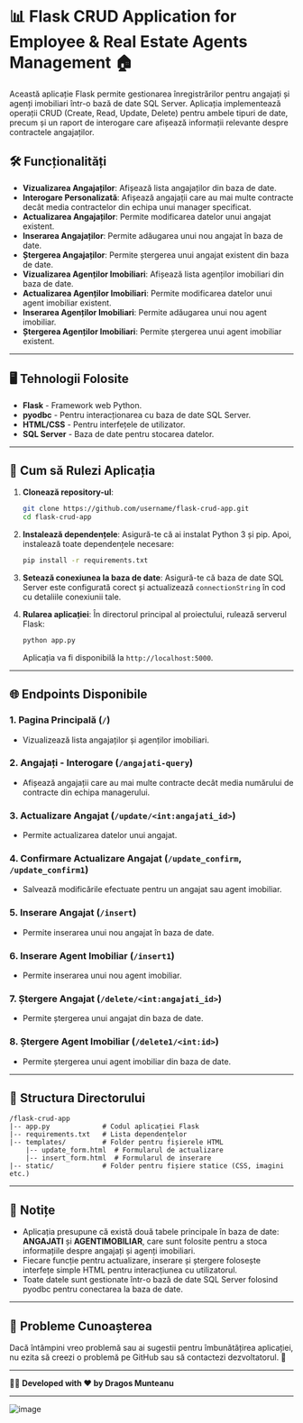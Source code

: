 
# 📊 Flask CRUD Application for Employee & Real Estate Agents Management 🏠

Această aplicație Flask permite gestionarea înregistrărilor pentru angajați și agenți imobiliari într-o bază de date SQL Server. Aplicația implementează operații CRUD (Create, Read, Update, Delete) pentru ambele tipuri de date, precum și un raport de interogare care afișează informații relevante despre contractele angajaților.

## 🛠️ Funcționalități

- **Vizualizarea Angajaților**: Afișează lista angajaților din baza de date.
- **Interogare Personalizată**: Afișează angajații care au mai multe contracte decât media contractelor din echipa unui manager specificat.
- **Actualizarea Angajaților**: Permite modificarea datelor unui angajat existent.
- **Inserarea Angajaților**: Permite adăugarea unui nou angajat în baza de date.
- **Ștergerea Angajaților**: Permite ștergerea unui angajat existent din baza de date.
- **Vizualizarea Agenților Imobiliari**: Afișează lista agenților imobiliari din baza de date.
- **Actualizarea Agenților Imobiliari**: Permite modificarea datelor unui agent imobiliar existent.
- **Inserarea Agenților Imobiliari**: Permite adăugarea unui nou agent imobiliar.
- **Ștergerea Agenților Imobiliari**: Permite ștergerea unui agent imobiliar existent.

---

## 🖥️ Tehnologii Folosite

- **Flask** - Framework web Python.
- **pyodbc** - Pentru interacționarea cu baza de date SQL Server.
- **HTML/CSS** - Pentru interfețele de utilizator.
- **SQL Server** - Baza de date pentru stocarea datelor.

---

## 🚀 Cum să Rulezi Aplicația

1. **Clonează repository-ul**:
   ```bash
   git clone https://github.com/username/flask-crud-app.git
   cd flask-crud-app
   ```

2. **Instalează dependențele**:
   Asigură-te că ai instalat Python 3 și pip. Apoi, instalează toate dependențele necesare:
   ```bash
   pip install -r requirements.txt
   ```

3. **Setează conexiunea la baza de date**:
   Asigură-te că baza de date SQL Server este configurată corect și actualizează `connectionString` în cod cu detaliile conexiunii tale.

4. **Rularea aplicației**:
   În directorul principal al proiectului, rulează serverul Flask:
   ```bash
   python app.py
   ```

   Aplicația va fi disponibilă la `http://localhost:5000`.

---

## 🌐 Endpoints Disponibile

### 1. **Pagina Principală** (`/`)
   - Vizualizează lista angajaților și agenților imobiliari.

### 2. **Angajați - Interogare** (`/angajati-query`)
   - Afișează angajații care au mai multe contracte decât media numărului de contracte din echipa managerului.

### 3. **Actualizare Angajat** (`/update/<int:angajati_id>`)
   - Permite actualizarea datelor unui angajat.

### 4. **Confirmare Actualizare Angajat** (`/update_confirm`, `/update_confirm1`)
   - Salvează modificările efectuate pentru un angajat sau agent imobiliar.

### 5. **Inserare Angajat** (`/insert`)
   - Permite inserarea unui nou angajat în baza de date.

### 6. **Inserare Agent Imobiliar** (`/insert1`)
   - Permite inserarea unui nou agent imobiliar.

### 7. **Ștergere Angajat** (`/delete/<int:angajati_id>`)
   - Permite ștergerea unui angajat din baza de date.

### 8. **Ștergere Agent Imobiliar** (`/delete1/<int:id>`)
   - Permite ștergerea unui agent imobiliar din baza de date.

---

## 📂 Structura Directorului

```
/flask-crud-app
|-- app.py             # Codul aplicației Flask
|-- requirements.txt   # Lista dependențelor
|-- templates/         # Folder pentru fișierele HTML
    |-- update_form.html  # Formularul de actualizare
    |-- insert_form.html  # Formularul de inserare
|-- static/            # Folder pentru fișiere statice (CSS, imagini etc.)
```

---

## 📝 Notițe

- Aplicația presupune că există două tabele principale în baza de date: **ANGAJATI** și **AGENTIMOBILIAR**, care sunt folosite pentru a stoca informațiile despre angajați și agenți imobiliari.
- Fiecare funcție pentru actualizare, inserare și ștergere folosește interfețe simple HTML pentru interacțiunea cu utilizatorul.
- Toate datele sunt gestionate într-o bază de date SQL Server folosind pyodbc pentru conectarea la baza de date.

---

## 📌 Probleme Cunoașterea

Dacă întâmpini vreo problemă sau ai sugestii pentru îmbunătățirea aplicației, nu ezita să creezi o problemă pe GitHub sau să contactezi dezvoltatorul. 🚀

---

👨‍💻 **Developed with ❤️ by Dragos Munteanu**

---
![image](https://github.com/user-attachments/assets/1b2c8c55-de3d-435d-8f81-89404062dc47)

